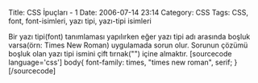 Title: CSS İpuçları - 1
Date: 2006-07-14 23:14
Category: CSS
Tags: CSS, font, font-isimleri, yazı tipi, yazı-tipi isimleri

Bir yazı tipi(font) tanımlaması yapılırken eğer yazı tipi adı arasında
boşluk varsa(örn: Times New Roman) uygulamada sorun olur. Sorunun çözümü
boşluk olan yazı tipi ismini çift tırnak("") içine almaktır. [sourcecode
language='css'] body{ font-family: times, "times new roman", serif; }
[/sourcecode]
